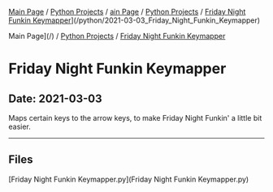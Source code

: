 [Main Page](/) / [Python Projects](/python) / [ain Page](/) / [Python Projects](/python) / [Friday Night Funkin Keymapper](/python/2021-03-03_Friday_Night_Funkin_Keymapper)](/python/2021-03-03_Friday_Night_Funkin_Keymapper)

Main Page](/) / [Python Projects](/python) / [Friday Night Funkin Keymapper](/python/2021-03-03_Friday_Night_Funkin_Keymapper)

# Friday Night Funkin Keymapper

## Date: 2021-03-03

Maps certain keys to the arrow keys, to make Friday Night Funkin' a little bit easier.

-----

## Files

[Friday Night Funkin Keymapper.py](Friday Night Funkin Keymapper.py)